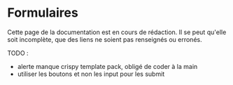 # Formulaires

<div class="warning ico-after">
    <p>
        Cette page de la documentation est en cours de rédaction.  
        Il se peut qu'elle soit incomplète, que des liens ne soient pas renseignés ou erronés.
    </p>
</div>


TODO : 

- alerte manque crispy template pack, obligé de coder à la main
- utiliser les boutons et non les input pour les submit
